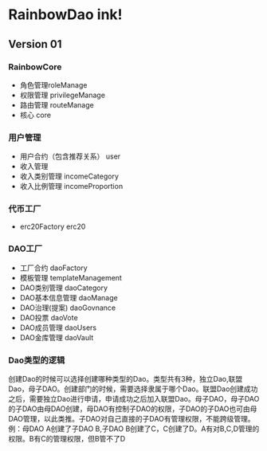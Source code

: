 # RainbowDao ink!  
## Version 01


### RainbowCore
- 角色管理roleManage
- 权限管理 privilegeManage
- 路由管理 routeManage
- 核心     core
### 用户管理
- 用户合约（包含推荐关系） user
- 收入管理
- 收入类别管理 incomeCategory
- 收入比例管理 incomeProportion
### 代币工厂  
- erc20Factory  erc20
### DAO工厂  
- 工厂合约 daoFactory
- 模板管理 templateManagement
- DAO类别管理 daoCategory
- DAO基本信息管理 daoManage
- DAO治理(提案) daoGovnance
- DAO投票 daoVote
- DAO成员管理 daoUsers
- DAO金库管理 daoVault

### Dao类型的逻辑
创建Dao的时候可以选择创建哪种类型的Dao。类型共有3种，独立Dao,联盟Dao，母子DAO。创建部门的时候，需要选择隶属于哪个Dao。联盟Dao创建成功之后，需要独立Dao进行申请，申请成功之后加入联盟Dao。母子DAO，母子DAO的子DAO由母DAO创建，母DAO有控制子DAO的权限，子DAO的子DAO也可由母DAO管理，以此类推。子DAO对自己直接的子DAO有管理权限，不能跨级管理。例：母DAO A创建了子DAO B,子DAO B创建了C，C创建了D。A有对B,C,D管理的权限。B有C的管理权限，但B管不了D
